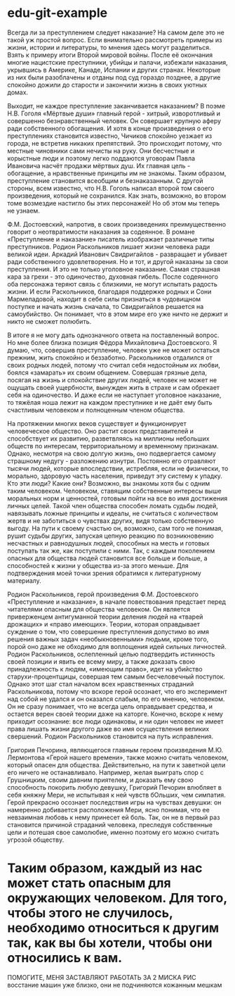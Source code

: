 # edu-git-example


Всегда ли за преступлением следует наказание? На самом деле это не такой уж простой вопрос. Если внимательно рассмотреть примеры из жизни, истории и литературы, то мнения здесь могут разделиться. Взять к примеру итоги Второй мировой войны. После её окончания многие нацистские преступники, убийцы и палачи, избежали наказания, укрывшись в Америке, Канаде, Испании и других странах. Некоторые из них были разоблачены и отданы под суд гораздо позднее, а другие спокойно дожили до старости и закончили жизнь в своих уютных домах.

Выходит, не каждое преступление заканчивается наказанием? В поэме Н.В. Гоголя «Мёртвые души» главный герой - хитрый, изворотливый и совершенно безнравственный человек. Он совершает крупную аферу ради собственного обогащения. И хотя в конце произведения о его преступлениях становится известно, Чичиков спокойно уезжает из города, не встретив никаких препятствий. Это происходит потому, что местные чиновники сами нечисты на руку. Они бесчестные и корыстные люди и поэтому легко поддаются уговорам Павла Ивановича насчёт продажи мёртвых душ. Их главная цель - обогащение, а нравственные принципы им не знакомы. Таким образом, преступление становится всеобщим и безнаказанным. С другой стороны, всем известно, что Н.В. Гоголь написал второй том своего произведения, который не сохранился. Как знать, возможно, во втором томе возмездие настигло бы этих персонажей! Но об этом мы теперь не узнаем.

Ф.М. Достоевский, напротив, в своих произведениях преимущественно говорит о неотвратимости наказания за содеянное. В романе «Преступление и наказание» писатель изображает различные типы преступников. Родион Раскольников лишает жизни человека ради великой идеи. Аркадий Иванович Свидригайлов - развращает и убивает ради собственного удовлетворения. Но и тот, и другой наказаны за свои преступления. И это не только уголовное наказание. Самая страшная кара за грехи - это одиночество, духовная гибель. После содеянного оба персонажа теряют связь с близкими, не могут испытать радость жизни. И если Раскольников, благодаря поддержке родных и Сони Мармеладовой, находит в себе силы признаться в чудовищном поступке и начать жизнь сначала, то Свидригайлов решается на самоубийство. Он понимает, что в этом мире его уже ничто не держит и никто не сможет полюбить.

В итоге я не могу дать однозначного ответа на поставленный вопрос. Но мне более близка позиция Фёдора Михайловича Достоевского. Я думаю, что, совершив преступление, человек уже не может остаться прежним, жить спокойно и беззаботно. Раскольников отдалился от своих родных людей, потому что считал себя недостойным их любви, боялся «замарать» их своим общением. Совершая грязные дела, посягая на жизнь и спокойствие других людей, человек не может не ощущать своей ущербности, вынужден жить в страхе и сам обрекает себя на одиночество. И даже если не наступает уголовное наказание, то тяжёлая ноша лежит на каждом преступнике и не даёт ему быть счастливым человеком и полноценным членом общества.

На протяжении многих веков существует и функционирует человеческое общество. Оно растит своих представителей и способствует их развитию, разветвляясь на миллионы небольших обществ по интересам, территориальному и временному признакам. Однако, несмотря на свою долгую жизнь, оно подвергается самому страшному недугу - разложению изнутри. Постоянно его отравляют тысячи людей, которые впоследствии, истребляя, если не физически, то морально, здоровую часть населения, приведут эту систему к упадку. Кто эти люди? Какие они? Возможно, вы знакомы хотя бы с одним таким человеком. Человеком, ставящим собственные интересы выше моральных норм и ценностей, готовым пойти на все во имя достижения личных целей. Такой член общества способен ломать судьбы людей, навязывать ложные принципы и идеалы, не считаться с количеством жертв и не заботиться о чувствах других, видя только собственную выгоду. На пути к своему счастью он, возможно, сам того не понимая, рушит судьбы других, запуская цепную реакцию по возникновению несчастных и равнодушных людей, способных на месть и готовых поступать так же, как поступили с ними. Так, с каждым поколением опасных для общества людей становится все больше и больше, а способностей к жизни у общества из-за этого меньше. Для подтверждения моей точки зрения обратимся к литературному материалу.

Родион Раскольников, герой произведения Ф.М. Достоевского «Преступление и наказание», в начале повествования предстает перед читателями опасным для общества человеком. Он является приверженцем антигуманной теории деления людей на «тварей дрожащих» и «право имеющих». Теории, которая оправдывает суждение о том, что совершение преступления допустимо во имя решения важных задач «необыкновенными» людьми, кроме того, порой оно даже не обходимо для воплощения идей сильных личностей. Родион Раскольников, ослепленный целью подтвердить истинность своей позиции и явить ее всему миру, а также доказать свою принадлежность к людям, «имеющим право», идет на убийство старухи-процентщицы, совершая тем самым бесчеловечный поступок. Однако этот шаг стал началом всех нравственных страданий Раскольникова, потому что вскоре герой осознает, что его эксперимент над собой не удался и он оказался слабым, по его мнению, человеком. Он не сразу понимает, что не всегда цель оправдывает средства, и остается верен своей теории даже на каторге. Конечно, вскоре к нему приходит осознание: все люди одинаковы, и ни один человек не имеет права лишать жизни другого даже во имя осуществления великих свершений. Родион Раскольников становится на путь исправления.

Григория Печорина, являющегося главным героем произведения М.Ю. Лермонтова «Герой нашего времени», также можно считать человеком, который опасен для общества. Действительно, на пути к заветной цели его ничего не останавливало. Например, желая выиграть спор с Грушницким, своим давним приятелем, и доказать ему свою способность покорить любую девушку, Григорий Печорин влюбляет в себя княжну Мери, не испытывая к ней чувств бОльших, чем симпатия. Герой прекрасно осознает последствия игры на чувствах девушки: он намеренно добивается расположения Мери, ясно понимая, что ее невзаимная любовь к нему принесет ей боль. Так, он не в первый раз становится причиной страданий человека, преследуя собственные цели и потешая свое самолюбие, именно поэтому его можно считать угрозой обществу.

Таким образом, каждый из нас может стать опасным для окружающих человеком. Для того, чтобы этого не случилось, необходимо относиться к другим так, как вы бы хотели, чтобы они относились к вам.
=======












ПОМОГИТЕ, МЕНЯ ЗАСТАВЛЯЮТ РАБОТАТЬ ЗА 2 МИСКА РИС
восстание машин уже близко, они не подчиняются кожанным мешкам

